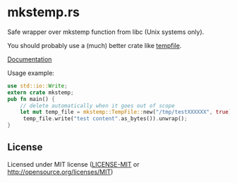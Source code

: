 # mkstemp.rs

Safe wrapper over mkstemp function from libc (Unix systems only).

You should probably use a (much) better crate like [tempfile](https://crates.io/crates/tempfile).

[Documentation](https://dremon.github.io/mkstemp.rs/doc/mkstemp)

Usage example:

```rust
use std::io::Write;
extern crate mkstemp;
pub fn main() {
    // delete automatically when it goes out of scope
    let mut temp_file = mkstemp::TempFile::new("/tmp/testXXXXXX", true).unwrap();
     temp_file.write("test content".as_bytes()).unwrap();
}
```

## License

Licensed under MIT license ([LICENSE-MIT](LICENSE-MIT) or http://opensource.org/licenses/MIT)

